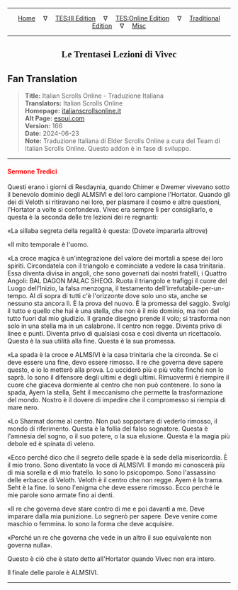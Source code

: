 
---

<!-- Jekyll Page Links -->

<center>
<a href="../../../../../index.html">Home</a>
&emsp;&nabla;&emsp;
<a href="../../../../index-tes3.html">TES:III Edition</a>
&emsp;&nabla;&emsp;
<a href="../../../../index-teso.html">TES:Online Edition</a>
&emsp;&nabla;&emsp;
<a href="../../../../index-traditional.html">Traditional Edition</a>
&emsp;&nabla;&emsp;
<a href="../../../../index-misc.html">Misc</a>
</center>

<!-- Markdown Body Below: -->

---

<center>
<h2><span style="font-family:Georgia">Le Trentasei Lezioni di Vivec</span></h2>
</center>

## Fan Translation

> __Title:__ Italian Scrolls Online - Traduzione Italiana\
> __Translators:__ Italian Scrolls Online\
> __Homepage:__ [italianscrollsonline.it][1]\
> __Alt Page:__ [esoui.com][2]\
> __Version:__ 166\
> __Date:__ 2024-06-23\
> __Note:__ Traduzione Italiana di Elder Scrolls Online a cura del Team di Italian Scrolls Online. Questo addon è in fase di sviluppo.

[1]: http://italianscrollsonline.it/
[2]: https://www.esoui.com/downloads/info2854-ItalianScrollsOnline-TraduzioneItaliana.html

---

#### <span style="color:red">Sermone Tredici</span>

Questi erano i giorni di Resdaynia, quando Chimer e Dwemer vivevano sotto il benevolo dominio degli ALMSIVI e del loro campione l'Hortator. Quando gli dei di Veloth si ritiravano nei loro, per plasmare il cosmo e altre questioni, l'Hortator a volte si confondeva. Vivec era sempre lì per consigliarlo, e questa è la seconda delle tre lezioni dei re regnanti:

«La sillaba segreta della regalità è questa: (Dovete impararla altrove)

«Il mito temporale è l'uomo.

«La croce magica è un'integrazione del valore dei mortali a spese dei loro spiriti. Circondatela con il triangolo e cominciate a vedere la casa trinitaria. Essa diventa divisa in angoli, che sono governati dai nostri fratelli, i Quattro Angoli: BAL DAGON MALAC SHEOG. Ruota il triangolo e trafiggi il cuore del Luogo dell'Inizio, la falsa menzogna, il testamento dell'irrefutabile-per-un-tempo. Al di sopra di tutti c'è l'orizzonte dove solo uno sta, anche se nessuno sta ancora lì. È la prova del nuovo. È la promessa del saggio. Svolgi il tutto e quello che hai è una stella, che non è il mio dominio, ma non del tutto fuori dal mio giudizio. Il grande disegno prende il volo; si trasforma non solo in una stella ma in un calabrone. Il centro non regge. Diventa privo di linee e punti. Diventa privo di qualsiasi cosa e così diventa un ricettacolo. Questa è la sua utilità alla fine. Questa è la sua promessa.

«La spada è la croce e ALMSIVI è la casa trinitaria che la circonda. Se ci deve essere una fine, devo essere rimosso. Il re che governa deve sapere questo, e io lo metterò alla prova. Lo ucciderò più e più volte finché non lo saprà. Io sono il difensore degli ultimi e degli ultimi. Rimuovermi è riempire il cuore che giaceva dormiente al centro che non può contenere. Io sono la spada, Ayem la stella, Seht il meccanismo che permette la trasformazione del mondo. Nostro è il dovere di impedire che il compromesso si riempia di mare nero.

«Lo Sharmat dorme al centro. Non può sopportare di vederlo rimosso, il mondo di riferimento. Questa è la follia del falso sognatore. Questa è l'amnesia del sogno, o il suo potere, o la sua elusione. Questa è la magia più debole ed è spinata di veleno.

«Ecco perché dico che il segreto delle spade è la sede della misericordia. È il mio trono. Sono diventato la voce di ALMSIVI. Il mondo mi conoscerà più di mia sorella e di mio fratello. Io sono lo psicopompo. Sono l'assassino delle erbacce di Veloth. Veloth è il centro che non regge. Ayem è la trama. Seht è la fine. Io sono l'enigma che deve essere rimosso. Ecco perché le mie parole sono armate fino ai denti.

«Il re che governa deve stare contro di me e poi davanti a me. Deve imparare dalla mia punizione. Lo segnerò per sapere. Deve venire come maschio o femmina. Io sono la forma che deve acquisire.

«Perché un re che governa che vede in un altro il suo equivalente non governa nulla».

Questo è ciò che è stato detto all'Hortator quando Vivec non era intero.

Il finale delle parole è ALMSIVI.

---
